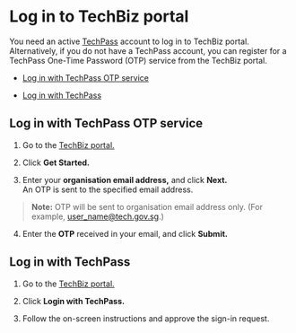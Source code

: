 # Log in to TechBiz portal 

You need an active [TechPass](https://www.developer.tech.gov.sg/products/categories/digital-identity/techpass/overview.html) account to log in to TechBiz portal. Alternatively, if you do not have a TechPass account, you can register for a TechPass One-Time Password (OTP) service from the TechBiz portal.

- [Log in with TechPass OTP service](#log-in-with-techpass-otp-service)

- [Log in with TechPass](#log-in-with-techpass)

## Log in with TechPass OTP service

1.  Go to the [TechBiz portal.](http://portal.techbiz.suite.gov.sg/)

2.  Click **Get Started.**

3.  Enter your **organisation email address,** and click **Next.**   
An OTP is sent to the specified email address.

> **Note:** OTP will be sent to organisation email address only. (For example, user_name@tech.gov.sg.)

4.  Enter the **OTP** received in your email, and click **Submit.**

## Log in with TechPass

1.  Go to the [TechBiz portal.](http://portal.techbiz.suite.gov.sg/)

2.  Click **Login with TechPass.**

3.  Follow the on-screen instructions and approve the sign-in request.